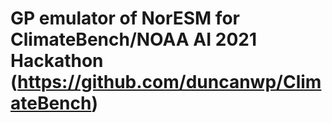 # GP emulator of NorESM for ClimateBench/NOAA AI 2021 Hackathon (https://github.com/duncanwp/ClimateBench)
